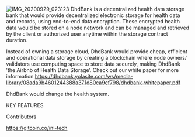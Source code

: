 ![IMG_20200929_023123](https://user-images.githubusercontent.com/70729433/99396088-9b1c2e00-28e1-11eb-9046-6c77f74bf213.jpg)
DhdBank is a decentralized health data storage bank that would provide decentralized electronic storage for health data and records, using end-to-end data encryption. These encrypted health data would be stored on a node network and can be managed and retrieved by the client or authorized user anytime within the storage contract duration.  

Instead of owning a storage cloud, DhdBank would provide cheap, efficient and operational data storage by creating a blockchain where node owners/ validators use computing space to store data securely, making DhdBank ’the Airbnb of Health Data Storage’. Check out our white paper for more information https://dhdbank.yolasite.com/ws/media-library/08ada9b4601244388a371d80ca9ef798/dhdbank-whitepaper.pdf 

DhdBank would change the health system.


KEY FEATURES


Contributors

https://gitcoin.co/ini-tech
